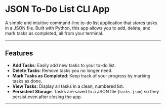 # JSON To-Do List CLI App

A simple and intuitive command-line to-do list application that stores tasks in a JSON file. Built with Python, this app allows you to add, delete, and mark tasks as completed, all from your terminal.

---

## Features

- **Add Tasks**: Easily add new tasks to your to-do list.
- **Delete Tasks**: Remove tasks you no longer need.
- **Mark Tasks as Completed**: Keep track of your progress by marking tasks as done.
- **View Tasks**: Display all tasks in a clean, numbered list.
- **Persistent Storage**: Tasks are saved to a JSON file (`tasks.json`) so they persist even after closing the app.

---
